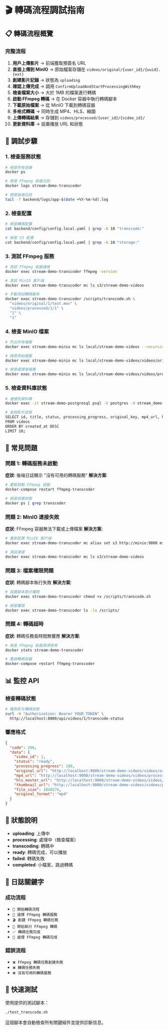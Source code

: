 # 🎬 轉碼流程調試指南

## 📋 轉碼流程概覽

### 完整流程
1. **用戶上傳影片** → 前端獲取預簽名 URL
2. **直接上傳到 MinIO** → 原始檔案存儲在 `videos/original/{user_id}/{uuid}.{ext}`
3. **創建影片記錄** → 狀態為 `uploading`
4. **確認上傳完成** → 調用 `ConfirmUploadAndStartProcessingWithKey`
5. **檢查檔案大小** → 大於 1MB 的檔案進行轉碼
6. **啟動 FFmpeg 轉碼** → 在 Docker 容器中執行轉碼腳本
7. **下載原始檔案** → 從 MinIO 下載到轉碼容器
8. **多格式轉碼** → 同時生成 MP4、HLS、縮圖
9. **上傳轉碼結果** → 存儲到 `videos/processed/{user_id}/{video_id}/`
10. **更新資料庫** → 設置播放 URL 和狀態

## 🔧 調試步驟

### 1. 檢查服務狀態
```bash
# 檢查所有容器
docker ps

# 檢查 FFmpeg 容器日誌
docker logs stream-demo-transcoder

# 檢查後端日誌
tail -f backend/logs/app-$(date +%Y-%m-%d).log
```

### 2. 檢查配置
```bash
# 檢查轉碼配置
cat backend/config/config.local.yaml | grep -A 10 "transcode:"

# 檢查 S3 配置
cat backend/config/config.local.yaml | grep -A 10 "storage:"
```

### 3. 測試 FFmpeg 服務
```bash
# 測試 FFmpeg 容器連接
docker exec stream-demo-transcoder ffmpeg -version

# 測試 MinIO 客戶端
docker exec stream-demo-transcoder mc ls s3/stream-demo-videos

# 手動測試轉碼腳本
docker exec stream-demo-transcoder /scripts/transcode.sh \
  "videos/original/1/test.mov" \
  "videos/processed/1/1" \
  "1" \
  "1"
```

### 4. 檢查 MinIO 檔案
```bash
# 列出所有檔案
docker exec stream-demo-minio mc ls local/stream-demo-videos --recursive

# 檢查原始檔案
docker exec stream-demo-minio mc ls local/stream-demo-videos/videos/original/

# 檢查處理後檔案
docker exec stream-demo-minio mc ls local/stream-demo-videos/videos/processed/
```

### 5. 檢查資料庫狀態
```bash
# 連接到資料庫
docker exec -it stream-demo-postgresql psql -U postgres -d stream_demo

# 查詢影片狀態
SELECT id, title, status, processing_progress, original_key, mp4_url, hls_master_url 
FROM videos 
ORDER BY created_at DESC 
LIMIT 10;
```

## 🐛 常見問題

### 問題 1: 轉碼服務未啟動
**症狀**: 後端日誌顯示 "沒有可用的轉碼服務"
**解決方案**:
```bash
# 重新啟動 FFmpeg 容器
docker-compose restart ffmpeg-transcoder

# 檢查容器狀態
docker ps | grep transcoder
```

### 問題 2: MinIO 連接失敗
**症狀**: FFmpeg 容器無法下載或上傳檔案
**解決方案**:
```bash
# 重新配置 MinIO 客戶端
docker exec stream-demo-transcoder mc alias set s3 http://minio:9000 minioadmin minioadmin

# 測試連接
docker exec stream-demo-transcoder mc ls s3/stream-demo-videos
```

### 問題 3: 檔案權限問題
**症狀**: 轉碼腳本執行失敗
**解決方案**:
```bash
# 設置腳本執行權限
docker exec stream-demo-transcoder chmod +x /scripts/transcode.sh

# 檢查權限
docker exec stream-demo-transcoder ls -la /scripts/
```

### 問題 4: 轉碼超時
**症狀**: 轉碼任務長時間無響應
**解決方案**:
```bash
# 檢查 FFmpeg 容器資源使用
docker stats stream-demo-transcoder

# 重啟轉碼容器
docker-compose restart ffmpeg-transcoder
```

## 📊 監控 API

### 檢查轉碼狀態
```bash
# 獲取影片轉碼狀態
curl -H "Authorization: Bearer YOUR_TOKEN" \
  http://localhost:8080/api/videos/1/transcode-status
```

### 響應格式
```json
{
  "code": 200,
  "data": {
    "video_id": 1,
    "status": "ready",
    "processing_progress": 100,
    "original_url": "http://localhost:9000/stream-demo-videos/videos/original/1/video.mp4",
    "mp4_url": "http://localhost:9000/stream-demo-videos/videos/processed/1/1/video.mp4",
    "hls_master_url": "http://localhost:9000/stream-demo-videos/videos/processed/1/1/hls/index.m3u8",
    "thumbnail_url": "http://localhost:9000/stream-demo-videos/videos/processed/1/1/thumbnails/thumb_640x480.jpg",
    "file_size": 1048576,
    "original_format": "mp4"
  }
}
```

## 🎯 狀態說明

- **uploading**: 上傳中
- **processing**: 處理中（檢查檔案）
- **transcoding**: 轉碼中
- **ready**: 轉碼完成，可以播放
- **failed**: 轉碼失敗
- **completed**: 小檔案，跳過轉碼

## 📝 日誌關鍵字

### 成功流程
- `🔄 開始轉碼流程`
- `🎯 選擇 FFmpeg 轉碼服務`
- `🎬 創建 FFmpeg 轉碼任務`
- `🚀 開始執行 FFmpeg 轉碼`
- `✅ 轉碼任務完成`
- `🎉 處理 FFmpeg 轉碼完成`

### 錯誤流程
- `❌ FFmpeg 轉碼任務創建失敗`
- `❌ 轉碼任務失敗`
- `❌ 沒有可用的轉碼服務`

## 🚀 快速測試

使用提供的測試腳本：
```bash
./test_transcode.sh
```

這個腳本會自動檢查所有關鍵組件並提供診斷信息。 